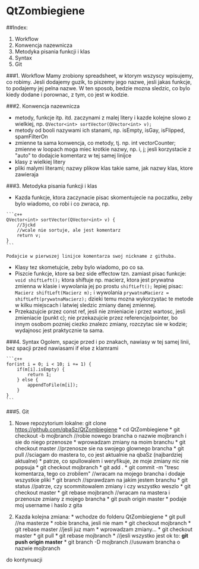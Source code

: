 # QtZombiegiene
##Index:
1. Workflow
2. Konwencja nazewnicza
3. Metodyka pisania funkcji i klas
4. Syntax
5. Git

###1.  Workflow
Mamy zrobiony spreadsheet, w ktorym wszyscy wpisujemy, co robimy. Jesli dodajemy guzik, to piszemy jego nazwe, jesli jakas funkcje, to podajemy jej pelna nazwe. W ten sposob, bedzie mozna sledzic, co bylo kiedy dodane i porownac, z tym, co jest w kodzie.

###2.  Konwencja nazewnicza
  -  metody, funkcje itp. itd. zaczynami z malej litery i kazde kolejne slowo z wielkiej, np.
  `QVector<int> sortVector(QVector<int> v);`
  -  metody od booli nazywami ich stanami, np. isEmpty, isGay, isFlipped, spamFilterOn
  -  zmienne ta sama konwencja, co metody, tj. np. int vectorCounter;
	 zmienne w loopach moga miec krotkie nazwy, np. i, j; jesli korzystacie z "auto" to dodajcie komentarz w tej samej linijce
  -  klasy z wielkiej litery
  -  pliki malymi literami; nazwy plikow klas takie same, jak nazwy klas, ktore zawieraja

###3.  Metodyka pisania funkcji i klas
  -  Kazda funkcje, ktora zaczynacie pisac skomentujecie na poczatku, zeby bylo wiadomo, co robi i co zwraca, np.

    ```c++
	QVector<int> sortVector(QVector<int> v) {
		//3jckd
		//wcale nie sortuje, ale jest komentarz
		return v;
	}
	```

	Podajcie w pierwszej linijce komentarza swoj nickname z githuba.
  -  Klasy tez skometujcie, zeby bylo wiadomo, po co sa.
  -  Piszcie funkcje, ktore sa bez side effectow tzn. zamiast pisac funkcje:
	`void shiftLeft();` ktora shiftuje np. macierz, ktora jest prywatna zmienna w klasie
	i wywolania jej po prostu `shiftLeft();` lepiej pisac: `Macierz shiftLeft(Macierz m);` i wywolania `prywatnaMacierz = shiftLeft(prywatnaMacierz);` dzieki temu mozna wykorzystac te metode w kilku miejscach i latwiej sledzic zmiany danej zmiennej.
  -  Przekazujcie przez const ref, jesli nie zmieniacie i przez wartosc, jesli zmieniacie (punkt c); nie przekazujcie przez referencje/pointer, bo innym osobom pozniej ciezko znalezc zmiany, rozczytac sie w kodzie; wydajnosc jest praktycznie ta sama.

###4.  Syntax
Ogolem, spacje przed i po znakach, nawiasy w tej samej linii, bez spacji przed nawiasami if else z klamrami

    ```c++
    for(int i = 0; i < 10; i += 1) {
    	if(m[i].isEmpty) {
		    return 1;
	    } else {
    		appendToFile(m[i]);
	    }
    }
    ```

###5.  Git
  1. Nowe repozytorium lokalne: git clone https://github.com/qbaSz/QtZombiegiene
    * cd QtZombiegiene
    * git checkout -b mojbranch //robie nowego brancha o nazwie mojbranch i sie do niego przenosze
    * wprowadzam zmiany na moim branchu
    * git checkout master //przenosze sie na swojego glownego brancha
    * git pull //sciagam do mastera to, co jest aktualnie na qbaSz (najbardziej aktualne)
    * patrze, co spullowalem i weryfikuje, ze moje zmiany nic nie popsuja
    * git checkout mojbranch
    * git add .
    * git commit -m "tresc komentarza, tego co zrobilem" //wracam na mojego brancha i dodaje wszystkie pliki
    * git branch //sprawdzam na jakim jestem branchu
    * git status //patrze, czy scommitowalem zmiany i czy wszystko weszlo
    * git checkout master
    * git rebase mojbranch //wracam na mastera i przenosze zmiany z mojego brancha
    * git push origin master
    * podaje moj username i haslo z gita

  2. Kazda kolejna zmiana:
    * wchodze do folderu QtZombiegiene
    * git pull //na masterze
    * robie brancha, jesli nie mam
    * git checkout mojbranch
    * git rebase master //jesli juz mam
    * wprowadzam zmiany...
    * git checkout master
    * git pull
    * git rebase mojbranch
    * //jesli wszystko jest ok to: **git push origin master**
    * git branch -D mojbranch //usuwam brancha o nazwie mojbranch

do kontynuacji


